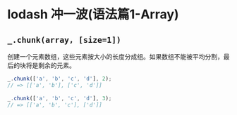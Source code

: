 # lodash 冲一波(语法篇1-Array)

## `_.chunk(array, [size=1])`

创建一个元素数组，这些元素按大小的长度分成组。如果数组不能被平均分割，最后的块将是剩余的元素。

```js
_.chunk(['a', 'b', 'c', 'd'], 2);
// => [['a', 'b'], ['c', 'd']]
 
_.chunk(['a', 'b', 'c', 'd'], 3);
// => [['a', 'b', 'c'], ['d']]
```